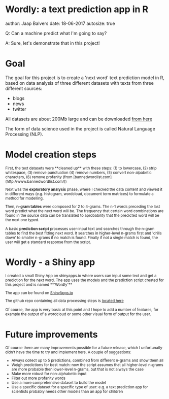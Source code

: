 Wordly: a text prediction app in R
========================================================
author: Jaap Balvers
date: 18-06-2017
autosize: true

Q: Can a machine predict what I'm going to say?

A: Sure, let's demonstrate that in this project!

Goal
========================================================

The goal for this project is to create a 'next word' text prediction model in R, based on data analysis of three different datasets with texts from three different sources:

- blogs
- news
- twitter

All datasets are about 200Mb large and can be downloaded [from here](https://d396qusza40orc.cloudfront.net/dsscapstone/dataset/Coursera-SwiftKey.zip)

The form of data science used in the project is called Natural Language Processing (NLP).

Model creation steps
========================================================
<small>
First, the text datasets were **cleaned up** with these steps: (1) to lowercase, (2) strip whitespace, (3) remove punctuation (4) remove numbers, (5) convert non-alpabetic characters, (6) remove profanity (from [bannedwordlist.com](http://www.bannedwordlist.com/))

Next was the **exploratory analysis** phase, where I checked the data content and viewed it in different ways (e.g. histogram, wordcloud, document term matrices) to formulate a method for modelling. 

Then, **n-gram tables** were composed for 2 to 4-grams. The n-1 words preceding the last word predict what the next word will be. The frequency that certain word combinations are found in the source data can be translated to aprobability that the predicted word will be the next one typed.

A basic **prediction script** processes user-input text and searches through the n-gram tables to find the best fitting next word. It searches in higher-level n-grams first and 'drills down' to smaller n-grams if no match is found. Finally if not a single match is found, the user will get a standard response from the script.
</small>

Wordly - a Shiny app
========================================================
<small>
I created a small Shiny App on shinyapps.io where users can input some text and get a prediction for the next word. The app uses the models and the prediction script created for this project and is named **'Wordly'**

The app can be found on [ShinyApps.io](http://shinyapps.io)

The github repo containing all data processing steps is [located here](https://github.com/Jappio9000/capstone>)

Of course, the app is very basic at this point and I hope to add a number of features, for example the output of a wordcloud or some other visual form of output for the user.
</small>

Future improvements
========================================================
<small>
Of course there are many improvements possible for a future release, which I unfortunatly didn't have the time to try and implement here. A couple of suggestions:

- Always collect up to 5 predictions, combined from different n-grams and show them all
- Weigh predictions for best match: now the script assumes that all higher-level n-grams are more probable then lower-level n-grams, but that is not always the case
- Make more robust for non-alphabetic input
- Filter out more profanity words
- Use a more comprehensive dataset to build the model
- Use a specific dataset for a specific type of user: e.g. a text prediction app for scientists probably needs other models than an app for children
</small>
